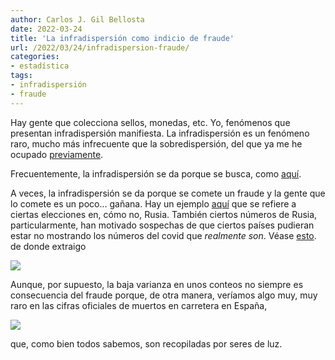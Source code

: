 ```yaml
---
author: Carlos J. Gil Bellosta
date: 2022-03-24
title: 'La infradispersión como indicio de fraude'
url: /2022/03/24/infradispersion-fraude/
categories:
- estadística
tags:
- infradispersión
- fraude
---
```


Hay gente que colecciona sellos, monedas, etc. Yo, fenómenos que presentan infradispersión manifiesta. La infradispersión es un fenómeno raro, mucho más infrecuente que la sobredispersión, del que ya me he ocupado [previamente](https://www.datanalytics.com/tags/infradispersi%C3%B3n/).

Frecuentemente, la infradispersión se da porque se busca, como [aquí](https://www.datanalytics.com/2017/02/23/otro-ejemplo-de-infradispersion-de-conteos/).

A veces, la infradispersión se da porque se comete un fraude y la gente que lo comete es un poco... gañana. Hay un ejemplo [aquí](https://www.datanalytics.com/2020/09/15/infradispersion-en-la-logistica/) que se refiere a ciertas elecciones en, cómo no, Rusia. También ciertos números de Rusia, particularmente, han motivado sospechas de que ciertos países pudieran estar no mostrando los números del covid que _realmente son_. Véase [esto](https://twitter.com/StefanFSchubert/status/1496952722209320960). de donde extraigo

![](/wp-uploads/2022/03/covid_infradispersion.png#center)

Aunque, por supuesto, la baja varianza en unos conteos no siempre es consecuencia del fraude porque, de otra manera, veríamos algo muy, muy raro en las cifras oficiales de muertos en carretera en España,

![](/wp-uploads/2022/03/dgt-fallecidos-trafico.jpg#center)

que, como bien todos sabemos, son recopiladas por seres de luz.


